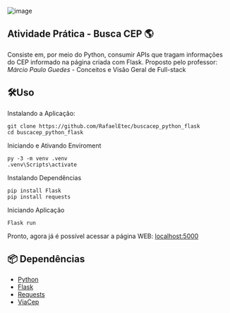 ![image](https://github.com/user-attachments/assets/04d7b2d3-feaa-4433-8770-dc916e1f9d5d)

## Atividade Prática - Busca CEP 🌎
Consiste em, por meio do Python, consumir APIs que tragam informações do CEP informado na página criada com Flask.
Proposto pelo professor:
<i>Márcio Paulo Guedes</i> - Conceitos e Visão Geral de Full-stack

## 🛠️Uso
Instalando a Aplicação:
```
git clone https://github.com/RafaelEtec/buscacep_python_flask
cd buscacep_python_flask
```

Iniciando e Ativando Enviroment
```
py -3 -m venv .venv
.venv\Scripts\activate
```

Instalando Dependências
```
pip install Flask
pip install requests
```

Iniciando Aplicação
```
Flask run
```

Pronto, agora já é possível acessar a página WEB:
[localhost:5000](http://localhost:5000/)
    
## 📦 Dependências
- [Python](https://www.python.org/)
- [Flask](https://flask.palletsprojects.com/en/stable/)
- [Requests](https://pypi.org/project/requests/)
- [ViaCep](https://viacep.com.br/)

